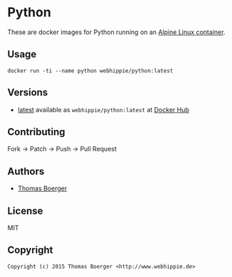 # Python

These are docker images for Python running on an
[Alpine Linux container](https://registry.hub.docker.com/u/webhippie/alpine/).


## Usage

```
docker run -ti --name python webhippie/python:latest
```


## Versions

* [latest](https://github.com/dockhippie/python/tree/master)
  available as ```webhippie/python:latest``` at
  [Docker Hub](https://registry.hub.docker.com/u/webhippie/python/)


## Contributing

Fork -> Patch -> Push -> Pull Request


## Authors

* [Thomas Boerger](https://github.com/tboerger)


## License

MIT


## Copyright

```
Copyright (c) 2015 Thomas Boerger <http://www.webhippie.de>
```
